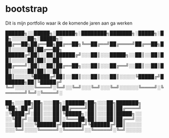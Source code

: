 # bootstrap

Dit is mijn portfolio waar ik de komende jaren aan ga werken


██████╗░░█████╗░██████╗░████████╗███████╗░█████╗░██╗░░░░░██╗░█████╗░
██╔══██╗██╔══██╗██╔══██╗╚══██╔══╝██╔════╝██╔══██╗██║░░░░░██║██╔══██╗
██████╔╝██║░░██║██████╔╝░░░██║░░░█████╗░░██║░░██║██║░░░░░██║██║░░██║
██╔═══╝░██║░░██║██╔══██╗░░░██║░░░██╔══╝░░██║░░██║██║░░░░░██║██║░░██║
██║░░░░░╚█████╔╝██║░░██║░░░██║░░░██║░░░░░╚█████╔╝███████╗██║╚█████╔╝
╚═╝░░░░░░╚════╝░╚═╝░░╚═╝░░░╚═╝░░░╚═╝░░░░░░╚════╝░╚══════╝╚═╝░╚════╝░


██╗░░░██╗██╗░░░██╗░██████╗██╗░░░██╗███████╗
╚██╗░██╔╝██║░░░██║██╔════╝██║░░░██║██╔════╝
░╚████╔╝░██║░░░██║╚█████╗░██║░░░██║█████╗░░
░░╚██╔╝░░██║░░░██║░╚═══██╗██║░░░██║██╔══╝░░
░░░██║░░░╚██████╔╝██████╔╝╚██████╔╝██║░░░░░
░░░╚═╝░░░░╚═════╝░╚═════╝░░╚═════╝░╚═╝░░░░░
